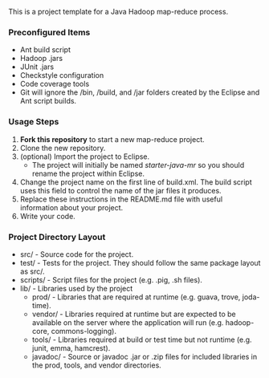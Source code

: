 This is a project template for a Java Hadoop map-reduce process.

### Preconfigured Items

 * Ant build script
 * Hadoop .jars
 * JUnit .jars
 * Checkstyle configuration
 * Code coverage tools
 * Git will ignore the /bin, /build, and /jar folders created by the Eclipse and Ant script builds.

### Usage Steps

 1. **Fork this repository** to start a new map-reduce project.
 2. Clone the new repository.
 3. (optional) Import the project to Eclipse.
 	* The project will initially be named *starter-java-mr* so you should rename the project within Eclipse.
 4. Change the project name on the first line of build.xml. The build script uses this field to control the name of the jar files it produces.
 5. Replace these instructions in the README.md file with useful information about your project.
 6. Write your code.

### Project Directory Layout

 * src/ - Source code for the project.
 * test/ - Tests for the project. They should follow the same package layout as src/.
 * scripts/ - Script files for the project (e.g. .pig, .sh files).
 * lib/ - Libraries used by the project
	* prod/ - Libraries that are required at runtime (e.g. guava, trove, joda-time).
	* vendor/ - Libraries required at runtime but are expected to be available on the server where the application will run (e.g. hadoop-core, commons-logging).
	* tools/ - Libraries required at build or test time but not runtime (e.g. junit, emma, hamcrest).
	* javadoc/ - Source or javadoc .jar or .zip files for included libraries in the prod, tools, and vendor directories.  
